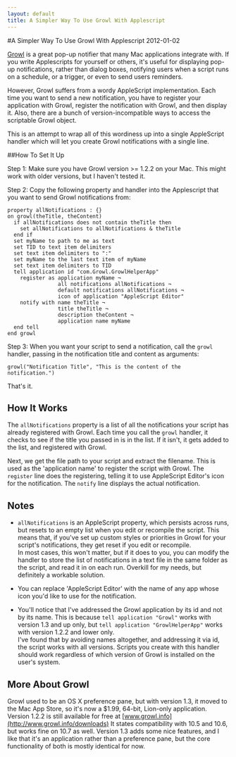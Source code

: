 ```yaml
---
layout: default
title: A Simpler Way To Use Growl With Applescript
---
```


#A Simpler Way To Use Growl With Applescript
2012-01-02

[Growl](http://www.growl.info) is a great pop-up notifier that many Mac applications integrate with. If you write Applescripts for yourself or others, it's useful for displaying pop-up notifications, rather than dialog boxes, notifying users when a script runs on a schedule, or a trigger, or even to send users reminders.

However, Growl suffers from a wordy AppleScript implementation. Each time you want to send a new notification, you have to register your application with Growl, register the notification with Growl, and then display it. Also, there are a bunch of version-incompatible ways to access the scriptable Growl object.

This is an attempt to wrap all of this wordiness up into a single AppleScript handler which will let you create Growl notifications with a single line.

##How To Set It Up

Step 1: Make sure you have Growl version >= 1.2.2 on your Mac. This might work with older versions, but I haven't tested it.

Step 2: Copy the following property and handler into the Applescript that you want to send Growl notifications from:

    property allNotifications : {}
    on growl(theTitle, theContent)
      if allNotifications does not contain theTitle then
        set allNotifications to allNotifications & theTitle
      end if
      set myName to path to me as text
      set TID to text item delimiters
      set text item delimiters to ":"
      set myName to the last text item of myName
      set text item delimiters to TID
      tell application id "com.Growl.GrowlHelperApp"
        register as application myName ¬
                    all notifications allNotifications ¬
                    default notifications allNotifications ¬
                    icon of application "AppleScript Editor"
        notify with name theTitle ¬
                    title theTitle ¬
                    description theContent ¬
                    application name myName
      end tell
    end growl


Step 3: When you want your script to send a notification, call the `growl` handler, passing in the notification title and content as arguments:

    growl("Notification Title", "This is the content of the notification.")

That's it.

## How It Works

The `allNotifications` property is a list of all the notifications your script has already registered with Growl. Each time you call the `growl` handler, it checks to see if the title you passed in is in the list. If it isn't, it gets added to the list, and registered with Growl.

Next, we get the file path to your script and extract the filename. This is used as the 'application name' to register the script with Growl. The `register` line does the registering, telling it to use AppleScript Editor's icon for the notification. The `notify` line displays the actual notification.

## Notes

* `allNotifications` is an AppleScript property, which persists across runs, but resets to an empty list when you edit or recompile the script. This means that, if you've set up custom styles or priorities in Growl for your script's notifications, they get reset if you edit or recompile.   
In most cases, this won't matter, but if it does to you, you can modify the handler to store the list of notifications in a text file in the same folder as the script, and read it in on each run. Overkill for my needs, but definitely a workable solution.

* You can replace 'AppleScript Editor' with the name of any app whose icon you'd like to use for the notification.

* You'll notice that I've addressed the Growl application by its id and not by its name. This is because `tell application "Growl"` works with version 1.3 and up only, but `tell application "GrowlHelperApp"` works with version 1.2.2 and lower only.  
I've found that by avoiding names altogether, and addressing it via id, the script works with all versions. Scripts you create with this handler should work regardless of which version of Growl is installed on the user's system.

## More About Growl

Growl used to be an OS X preference pane, but with version 1.3, it moved to the Mac App Store, so it's now a $1.99, 64-bit, Lion-only application. Version 1.2.2 is still available for free at [www.growl.info](http://www.growl.info/downloads) It states compatibility with 10.5 and 10.6, but works fine on 10.7 as well. Version 1.3 adds some nice features, and I like that it's an application rather than a preference pane, but the core functionality of both is mostly identical for now.
